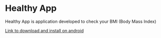 # Healthy App

Healthy App is application developed to check your BMI (Body Mass Index)

[Link to download and install on android](https://drive.google.com/file/d/1wS5ceGUFSprmM5DX21808dL2GJE5YGqa/view?usp=sharing)

